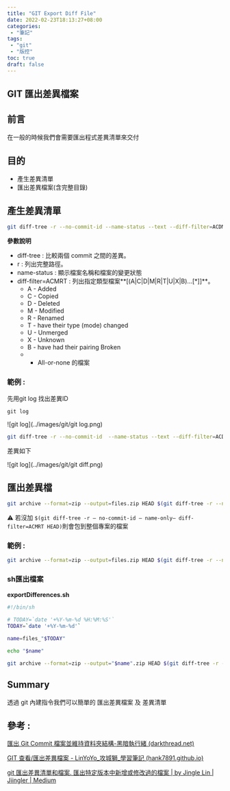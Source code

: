```yaml
---
title: "GIT Export Diff File"
date: 2022-02-23T18:13:27+08:00
categories:
 - "筆記"
tags:
 - "git"
 - "版控"
toc: true
draft: false
---
```


## GIT 匯出差異檔案
<!-- 簡介 -->
<!--more-->

## 前言

在一般的時候我們會需要匯出程式差異清單來交付

## 目的

- 產生差異清單
- 匯出差異檔案(含完整目錄)

## **產生差異清單**

```bash
git diff-tree -r --no-commit-id --name-status --text --diff-filter=ACDMRT  commit-id-1 commit-id-2 > changes.txt
```

**參數說明**

- diff-tree                 : 比較兩個 commit 之間的差異。
- r                             : 列出完整路徑。
- name-status          :  顯示檔案名稱和檔案的變更狀態
- diff-filter=ACMRT : 列出指定類型檔案**[(A|C|D|M|R|T|U|X|B)…[*]]**。
    - A - Added
    - C - Copied
    - D - Deleted
    - M - Modified
    - R - Renamed
    - T - have their type (mode) changed
    - U - Unmerged
    - X - Unknown
    - B - have had their pairing Broken
    - - All-or-none 的檔案

### **範例 :**

先用git log 找出差異ID

 `git log`

![git log](../images/git/git log.png)

```bash
git diff-tree -r --no-commit-id  --name-status --text --diff-filter=ACDMRT  c19c 9676 > differences.txt
```

差異如下

![git log](../images/git/git diff.png)

## 匯出差異檔

```bash
git archive --format=zip --output=files.zip HEAD $(git diff-tree -r --no-commit-id --name-only --diff-filter=ACMRT commit-id-1 commit-id-2)
```

⚠️ 若沒加 `$(git diff-tree -r — no-commit-id — name-only— diff-filter=ACMRT HEAD)`則會包到整個專案的檔案

### **範例 :**

```bash
git archive --format=zip --output=files.zip HEAD $(git diff-tree -r --no-commit-id --name-only --diff-filter=ACMRT c19c 9676)
```

### sh匯出檔案

**exportDifferences.sh**

```bash
#!/bin/sh
 
# TODAY=`date '+%Y-%m-%d %H:%M:%S'`
TODAY=`date '+%Y-%m-%d'`

name=files_"$TODAY"

echo "$name"

git archive --format=zip --output="$name".zip HEAD $(git diff-tree -r --no-commit-id --name-only --diff-filter=ACMRT c19c 9676)
```

## **Summary**

透過 git 內建指令我們可以簡單的 匯出差異檔案 及 差異清單 

## 參考 :

[匯出 Git Commit 檔案並維持資料夾結構-黑暗執行緒 (darkthread.net)](https://blog.darkthread.net/blog/export-git-commit-files/)

[GIT 查看/匯出差異檔案 - LinYoYo_攻城獅_學習筆記 (hank7891.github.io)](https://hank7891.github.io/2021/08/11/GIT%E6%9F%A5%E7%9C%8B:%E5%8C%AF%E5%87%BA%E5%B7%AE%E7%95%B0%E6%AA%94%E6%A1%88/)

[git 匯出差異清單和檔案. 匯出特定版本中新增或修改過的檔案 | by Jingle Lin | Jiingler | Medium](https://medium.com/jiingler/git-%E5%8C%AF%E5%87%BA%E5%B7%AE%E7%95%B0%E6%B8%85%E5%96%AE%E5%92%8C%E6%AA%94%E6%A1%88-42b6ab9c7594)




